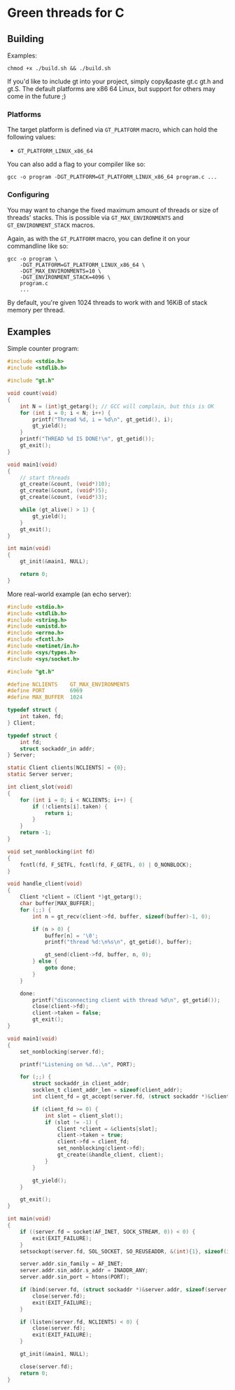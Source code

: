 # Green threads for C

## Building

Examples:
```console
chmod +x ./build.sh && ./build.sh
```

If you'd like to include gt into your project, simply copy&paste gt.c gt.h and
gt.S. The default platforms are x86 64 Linux, but support for others may come
in the future ;)

### Platforms

The target platform is defined via `GT_PLATFORM` macro, which can hold the
following values:

- `GT_PLATFORM_LINUX_x86_64`

You can also add a flag to your compiler like so:

```console
gcc -o program -DGT_PLATFORM=GT_PLATFORM_LINUX_x86_64 program.c ...
```

### Configuring

You may want to change the fixed maximum amount of threads or size of threads' stacks.
This is possible via `GT_MAX_ENVIRONMENTS` and `GT_ENVIRONMENT_STACK` macros.

Again, as with the `GT_PLATFORM` macro, you can define it on your commandline like so:

```console
gcc -o program \
    -DGT_PLATFORM=GT_PLATFORM_LINUX_x86_64 \
    -DGT_MAX_ENVIRONMENTS=10 \
    -DGT_ENVIRONMENT_STACK=4096 \
    program.c
    ...
```

By default, you're given 1024 threads to work with and 16KiB of stack memory per thread.

## Examples

Simple counter program:

```c
#include <stdio.h>
#include <stdlib.h>

#include "gt.h"

void count(void)
{
    int N = (int)gt_getarg(); // GCC will complain, but this is OK
    for (int i = 0; i < N; i++) {
        printf("Thread %d, i = %d\n", gt_getid(), i);
        gt_yield();
    }
    printf("THREAD %d IS DONE!\n", gt_getid());
    gt_exit();
}

void main1(void)
{
    // start threads
    gt_create(&count, (void*)10);
    gt_create(&count, (void*)5);
    gt_create(&count, (void*)3);

    while (gt_alive() > 1) {
        gt_yield();
    }
    gt_exit();
}

int main(void)
{
    gt_init(&main1, NULL);

    return 0;
}

```

More real-world example (an echo server):

```c
#include <stdio.h>
#include <stdlib.h>
#include <string.h>
#include <unistd.h>
#include <errno.h>
#include <fcntl.h>
#include <netinet/in.h>
#include <sys/types.h>
#include <sys/socket.h>

#include "gt.h"

#define NCLIENTS    GT_MAX_ENVIRONMENTS
#define PORT        6969
#define MAX_BUFFER  1024

typedef struct {
    int taken, fd;
} Client;

typedef struct {
    int fd;
    struct sockaddr_in addr;
} Server;

static Client clients[NCLIENTS] = {0};
static Server server;

int client_slot(void)
{
    for (int i = 0; i < NCLIENTS; i++) {
        if (!clients[i].taken) {
            return i;
        }
    }
    return -1;
}

void set_nonblocking(int fd)
{
    fcntl(fd, F_SETFL, fcntl(fd, F_GETFL, 0) | O_NONBLOCK);
}

void handle_client(void)
{
    Client *client = (Client *)gt_getarg();
    char buffer[MAX_BUFFER];
    for (;;) {
        int n = gt_recv(client->fd, buffer, sizeof(buffer)-1, 0);

        if (n > 0) {
            buffer[n] = '\0';
            printf("thread %d:\n%s\n", gt_getid(), buffer);

            gt_send(client->fd, buffer, n, 0);
        } else {
            goto done;
        }
    }

    done:
        printf("disconnecting client with thread %d\n", gt_getid());
        close(client->fd);
        client->taken = false;
        gt_exit();
}

void main1(void)
{
    set_nonblocking(server.fd);

    printf("Listening on %d...\n", PORT);

    for (;;) {
        struct sockaddr_in client_addr;
        socklen_t client_addr_len = sizeof(client_addr);
        int client_fd = gt_accept(server.fd, (struct sockaddr *)&client_addr, &client_addr_len);

        if (client_fd >= 0) {
            int slot = client_slot();
            if (slot != -1) {
                Client *client = &clients[slot];
                client->taken = true;
                client->fd = client_fd;
                set_nonblocking(client->fd);
                gt_create(&handle_client, client);
            }
        }

        gt_yield();
    }

    gt_exit();
}

int main(void)
{
    if ((server.fd = socket(AF_INET, SOCK_STREAM, 0)) < 0) {
        exit(EXIT_FAILURE);
    }
    setsockopt(server.fd, SOL_SOCKET, SO_REUSEADDR, &(int){1}, sizeof(int));

    server.addr.sin_family = AF_INET;
    server.addr.sin_addr.s_addr = INADDR_ANY;
    server.addr.sin_port = htons(PORT);

    if (bind(server.fd, (struct sockaddr *)&server.addr, sizeof(server.addr)) < 0) {
        close(server.fd);
        exit(EXIT_FAILURE);
    }

    if (listen(server.fd, NCLIENTS) < 0) {
        close(server.fd);
        exit(EXIT_FAILURE);
    }

    gt_init(&main1, NULL);

    close(server.fd);
    return 0;
}
```


